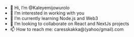 - 👋 Hi, I’m @Kaleyemijowurolo
- 👀 I’m interested in working with you
- 🌱 I’m currently learning Node.js and Web3
- 💞️ I’m looking to collaborate on React and NextJs projects
- 📫 How to reach me: caresskakka@(yahoo/gmail).com

<!---
Kaleyemijowurolo/Kaleyemijowurolo is a ✨ special ✨ repository because its `README.md` (this file) appears on your GitHub profile.
You can click the Preview link to take a look at your changes.
--->
